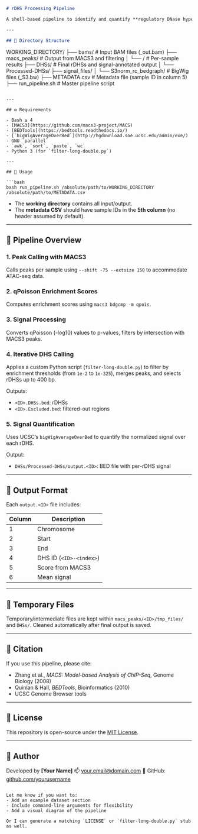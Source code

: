 ```markdown
# rDHS Processing Pipeline

A shell-based pipeline to identify and quantify **regulatory DNase hypersensitive sites (rDHSs)** using ATAC-seq or ChIP-seq data. It combines MACS3 peak calling, enrichment filtering, and signal quantification in a reproducible and parallelized workflow.

---

## 📁 Directory Structure

```

WORKING\_DIRECTORY/
├── bams/                           # Input BAM files (<ID>\_out.bam)
├── macs\_peaks/                     # Output from MACS3 and filtering
│   └── <ID>/                       # Per-sample results
├── DHSs/                           # Final rDHSs and signal-annotated output
│   └── Processed-DHSs/
├── signal\_files/
│   └── S3norm\_rc\_bedgraph/        # BigWig files (<ID>\_S3.bw)
├── METADATA.csv                   # Metadata file (sample ID in column 5)
├── run\_pipeline.sh                # Master pipeline script

````

---

## ⚙️ Requirements

- Bash ≥ 4
- [MACS3](https://github.com/macs3-project/MACS)
- [BEDTools](https://bedtools.readthedocs.io/)
- [`bigWigAverageOverBed`](http://hgdownload.soe.ucsc.edu/admin/exe/)
- GNU `parallel`
- `awk`, `sort`, `paste`, `wc`
- Python 3 (for `filter-long-double.py`)

---

## 🚀 Usage

```bash
bash run_pipeline.sh /absolute/path/to/WORKING_DIRECTORY /absolute/path/to/METADATA.csv
````

* The **working directory** contains all input/output.
* The **metadata CSV** should have sample IDs in the **5th column** (no header assumed by default).

---

## 🧪 Pipeline Overview

### 1. Peak Calling with MACS3

Calls peaks per sample using `--shift -75 --extsize 150` to accommodate ATAC-seq data.

### 2. qPoisson Enrichment Scores

Computes enrichment scores using `macs3 bdgcmp -m qpois`.

### 3. Signal Processing

Converts qPoisson (-log10) values to p-values, filters by intersection with MACS3 peaks.

### 4. Iterative DHS Calling

Applies a custom Python script (`filter-long-double.py`) to filter by enrichment thresholds (from `1e-2` to `1e-325`), merges peaks, and selects rDHSs up to 400 bp.

Outputs:

* `<ID>.DHSs.bed`: rDHSs
* `<ID>.Excluded.bed`: filtered-out regions

### 5. Signal Quantification

Uses UCSC’s `bigWigAverageOverBed` to quantify the normalized signal over each rDHS.

Output:

* `DHSs/Processed-DHSs/output.<ID>`: BED file with per-rDHS signal

---

## 📝 Output Format

Each `output.<ID>` file includes:

| Column | Description             |
| ------ | ----------------------- |
| 1      | Chromosome              |
| 2      | Start                   |
| 3      | End                     |
| 4      | DHS ID (`<ID>-<index>`) |
| 5      | Score from MACS3        |
| 6      | Mean signal             |

---

## 🧹 Temporary Files

Temporary/intermediate files are kept within `macs_peaks/<ID>/tmp_files/` and `DHSs/`. Cleaned automatically after final output is saved.

---

## 🧾 Citation

If you use this pipeline, please cite:

* Zhang et al., *MACS: Model-based Analysis of ChIP-Seq*, Genome Biology (2008)
* Quinlan & Hall, *BEDTools*, Bioinformatics (2010)
* UCSC Genome Browser tools

---

## 📄 License

This repository is open-source under the [MIT License](LICENSE).

---

## 🙋 Author

Developed by **\[Your Name]**
📫 [your.email@domain.com](mailto:your.email@domain.com)
🔗 GitHub: [github.com/yourusername](https://github.com/yourusername)

```

Let me know if you want to:
- Add an example dataset section
- Include command-line arguments for flexibility
- Add a visual diagram of the pipeline

Or I can generate a matching `LICENSE` or `filter-long-double.py` stub as well.
```

